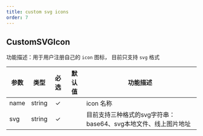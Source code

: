 ```yaml
---
title: custom svg icons
order: 7
---
```

## CustomSVGIcon

功能描述：用于用户注册自己的 `icon` 图标， 目前只支持 `svg` 格式

| 参数 | 类型 | 必选  | 默认值 | 功能描述 |
| --- | --- | :-:  | --- | --- |
| name | string | ✓ |    | icon 名称 |
| svg | string | ✓ |    | 目前支持三种格式的svg字符串：base64、svg本地文件、线上图片地址 |
